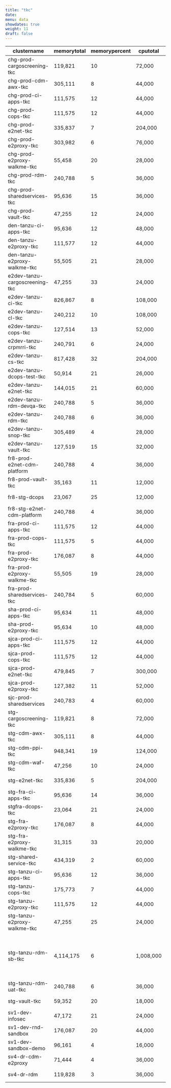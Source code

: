 ```yaml
---
title: "tkc"
date:
menu: data
showdates: true
weight: 11
draft: false
---
```

<!--more-->
| clustername                    | memorytotal | memorypercent |  cputotal | cpupercent | nodecount | health             | message                                      |
| ------------------------------ | ----------- | ------------- | --------- | ---------- | --------- | ------------------ | -------------------------------------------- |
| chg-prod-cargoscreening-tkc    |     119,821 |            10 |    72,000 |         15 |         6 | HEALTHY            | Cluster is healthy                           |
| chg-prod-cdm-awx-tkc           |     305,111 |             8 |    44,000 |         42 |         7 | HEALTHY            | Cluster is healthy                           |
| chg-prod-ci-apps-tkc           |     111,575 |            12 |    44,000 |         29 |         7 | HEALTHY            | Cluster is healthy                           |
| chg-prod-cops-tkc              |     111,575 |            12 |    44,000 |         29 |         7 | HEALTHY            | Cluster is healthy                           |
| chg-prod-e2net-tkc             |     335,837 |             7 |   204,000 |         11 |        15 | HEALTHY            | Cluster is healthy                           |
| chg-prod-e2proxy-tkc           |     303,982 |             6 |    76,000 |         24 |        11 | HEALTHY            | Cluster is healthy                           |
| chg-prod-e2proxy-walkme-tkc    |      55,458 |            20 |    28,000 |         41 |         5 | HEALTHY            | Cluster is healthy                           |
| chg-prod-rdm-tkc               |     240,788 |             5 |    36,000 |         33 |         6 | HEALTHY            | Cluster is healthy                           |
| chg-prod-sharedservices-tkc    |      95,636 |            15 |    36,000 |         38 |         6 | HEALTHY            | Cluster is healthy                           |
| chg-prod-vault-tkc             |      47,255 |            12 |    24,000 |         35 |         6 | HEALTHY            | Cluster is healthy                           |
| den-tanzu-ci-apps-tkc          |      95,636 |            12 |    48,000 |         24 |         6 | HEALTHY            | Cluster is healthy                           |
| den-tanzu-e2proxy-tkc          |     111,577 |            12 |    44,000 |         29 |         7 | HEALTHY            | Cluster is healthy                           |
| den-tanzu-e2proxy-walkme-tkc   |      55,505 |            21 |    28,000 |         38 |         5 | HEALTHY            | Cluster is healthy                           |
| e2dev-tanzu-cargoscreening-tkc |      47,255 |            33 |    24,000 |         53 |         6 | HEALTHY            | Cluster is healthy                           |
| e2dev-tanzu-ci-tkc             |     826,867 |             8 |   108,000 |         36 |         9 | HEALTHY            | Cluster is healthy                           |
| e2dev-tanzu-cl-tkc             |     240,212 |            10 |   108,000 |         16 |         9 | HEALTHY            | Cluster is healthy                           |
| e2dev-tanzu-cops-tkc           |     127,514 |            13 |    52,000 |         34 |         8 | HEALTHY            | Cluster is healthy                           |
| e2dev-tanzu-crpmrri-tkc        |     240,791 |             6 |    24,000 |         45 |         6 | HEALTHY            | Cluster is healthy                           |
| e2dev-tanzu-cs-tkc             |     817,428 |            32 |   204,000 |         31 |        27 | HEALTHY            | Cluster is healthy                           |
| e2dev-tanzu-dcops-test-tkc     |      50,914 |            21 |    26,000 |         46 |         8 | HEALTHY            | Cluster is healthy                           |
| e2dev-tanzu-e2net-tkc          |     144,015 |            21 |    60,000 |         33 |         6 | HEALTHY            | Cluster is healthy                           |
| e2dev-tanzu-rdm-devqa-tkc      |     240,788 |             5 |    36,000 |         28 |         6 | HEALTHY            | Cluster is healthy                           |
| e2dev-tanzu-rdm-tkc            |     240,788 |             6 |    36,000 |         37 |         6 | HEALTHY            | Cluster is healthy                           |
| e2dev-tanzu-snop-tkc           |     305,489 |             4 |    28,000 |         37 |         5 | HEALTHY            | Cluster is healthy                           |
| e2dev-tanzu-vault-tkc          |     127,519 |            15 |    32,000 |         47 |         8 | HEALTHY            | Cluster is healthy                           |
| fr8-prod-e2net-cdm-platform    |     240,788 |             4 |    36,000 |         27 |         6 | HEALTHY            | Cluster is healthy                           |
| fr8-prod-vault-tkc             |      35,163 |            11 |    12,000 |         52 |         6 | HEALTHY            | Cluster is healthy                           |
| fr8-stg-dcops                  |      23,067 |            25 |    12,000 |         61 |         6 | HEALTHY            | Cluster is healthy                           |
| fr8-stg-e2net-cdm-platform     |     240,788 |             4 |    36,000 |         27 |         6 | HEALTHY            | Cluster is healthy                           |
| fra-prod-ci-apps-tkc           |     111,575 |            12 |    44,000 |         29 |         7 | HEALTHY            | Cluster is healthy                           |
| fra-prod-cops-tkc              |     111,575 |             5 |    44,000 |         21 |         7 | HEALTHY            | Cluster is healthy                           |
| fra-prod-e2proxy-tkc           |     176,087 |             8 |    44,000 |         33 |         7 | HEALTHY            | Cluster is healthy                           |
| fra-prod-e2proxy-walkme-tkc    |      55,505 |            19 |    28,000 |         35 |         5 | HEALTHY            | Cluster is healthy                           |
| fra-prod-sharedservices-tkc    |     240,784 |             5 |    60,000 |         19 |         6 | HEALTHY            | Cluster is healthy                           |
| sha-prod-ci-apps-tkc           |      95,634 |            11 |    48,000 |         20 |         6 | HEALTHY            | Cluster is healthy                           |
| sha-prod-e2proxy-tkc           |      95,634 |            10 |    48,000 |         19 |         6 | HEALTHY            | Cluster is healthy                           |
| sjca-prod-ci-apps-tkc          |     111,575 |            12 |    44,000 |         29 |         7 | HEALTHY            | Cluster is healthy                           |
| sjca-prod-cops-tkc             |     111,575 |            12 |    44,000 |         29 |         7 | HEALTHY            | Cluster is healthy                           |
| sjca-prod-e2net-tkc            |     479,845 |             7 |   300,000 |         10 |        21 | HEALTHY            | Cluster is healthy                           |
| sjca-prod-e2proxy-tkc          |     127,382 |            11 |    52,000 |         27 |         8 | HEALTHY            | Cluster is healthy                           |
| sjc-prod-sharedservices        |     240,783 |             4 |    60,000 |         16 |         6 | HEALTHY            | Cluster is healthy                           |
| stg-cargoscreening-tkc         |     119,821 |             8 |    72,000 |         12 |         6 | HEALTHY            | Cluster is healthy                           |
| stg-cdm-awx-tkc                |     305,111 |             8 |    44,000 |         42 |         7 | HEALTHY            | Cluster is healthy                           |
| stg-cdm-ppi-tkc                |     948,341 |            19 |   124,000 |         15 |        17 | HEALTHY            | Cluster is healthy                           |
| stg-cdm-waf-tkc                |      47,256 |            10 |    24,000 |         31 |         6 | HEALTHY            | Cluster is healthy                           |
| stg-e2net-tkc                  |     335,836 |             5 |   204,000 |          8 |        15 | HEALTHY            | Cluster is healthy                           |
| stg-fra-ci-apps-tkc            |      95,636 |            14 |    36,000 |         33 |         6 | HEALTHY            | Cluster is healthy                           |
| stgfra-dcops-tkc               |      23,064 |            21 |    24,000 |         30 |         6 | HEALTHY            | Cluster is healthy                           |
| stg-fra-e2proxy-tkc            |     176,087 |             8 |    44,000 |         34 |         7 | HEALTHY            | Cluster is healthy                           |
| stg-fra-e2proxy-walkme-tkc     |      31,315 |            33 |    20,000 |         49 |         5 | HEALTHY            | Cluster is healthy                           |
| stg-shared-service-tkc         |     434,319 |             2 |    60,000 |         19 |         6 | HEALTHY            | Cluster is healthy                           |
| stg-tanzu-ci-apps-tkc          |      95,636 |            12 |    36,000 |         32 |         6 | HEALTHY            | Cluster is healthy                           |
| stg-tanzu-cops-tkc             |     175,773 |             7 |    44,000 |         29 |         7 | HEALTHY            | Cluster is healthy                           |
| stg-tanzu-e2proxy-tkc          |     111,575 |            12 |    44,000 |         29 |         7 | HEALTHY            | Cluster is healthy                           |
| stg-tanzu-e2proxy-walkme-tkc   |      47,255 |            25 |    24,000 |         47 |         6 | HEALTHY            | Cluster is healthy                           |
| stg-tanzu-rdm-sb-tkc           |   4,114,175 |             6 | 1,008,000 |         38 |       249 | HEALTH_UNSPECIFIED | 243 control plane nodes are in UNKNOWN state |
| stg-tanzu-rdm-uat-tkc          |     240,788 |             6 |    36,000 |         34 |         6 | HEALTHY            | Cluster is healthy                           |
| stg-vault-tkc                  |      59,352 |            20 |    18,000 |         64 |         6 | HEALTHY            | Cluster is healthy                           |
| sv1-dev-infosec                |      47,172 |            21 |    24,000 |         38 |         6 | HEALTHY            | Cluster is healthy                           |
| sv1-dev-rnd-sandbox            |     176,087 |            20 |    44,000 |         58 |         7 | HEALTHY            | Cluster is healthy                           |
| sv1-dev-sandbox-demo           |      96,161 |             4 |    16,000 |         26 |         3 | HEALTHY            | Cluster is healthy                           |
| sv4-dr-cdm-e2proxy             |      71,444 |             4 |    36,000 |         17 |         6 | HEALTHY            | Cluster is healthy                           |
| sv4-dr-rdm                     |     119,828 |             3 |    36,000 |         18 |         6 | HEALTHY            | Cluster is healthy                           |
